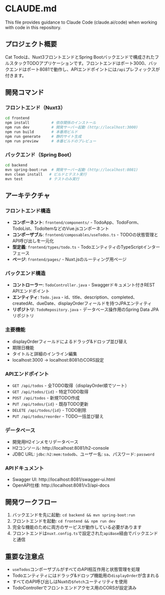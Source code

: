 # CLAUDE.md

This file provides guidance to Claude Code (claude.ai/code) when working with code in this repository.

## プロジェクト概要

Cat Todoは、Nuxt3フロントエンドとSpring Bootバックエンドで構成されたフルスタックTODOアプリケーションです。フロントエンドはポート3000、バックエンドはポート8081で動作し、APIエンドポイントには`/api`プレフィックスが付きます。

## 開発コマンド

### フロントエンド（Nuxt3）
```bash
cd frontend
npm install          # 依存関係のインストール
npm run dev          # 開発サーバー起動 (http://localhost:3000)
npm run build        # 本番用ビルド
npm run generate     # 静的サイト生成
npm run preview      # 本番ビルドのプレビュー
```

### バックエンド（Spring Boot）
```bash
cd backend
mvn spring-boot:run  # 開発サーバー起動 (http://localhost:8081)
mvn clean install   # ビルドとテスト実行
mvn test            # テストのみ実行
```

## アーキテクチャ

### フロントエンド構造
- **コンポーネント**: `frontend/components/` - TodoApp、TodoForm、TodoList、TodoItemなどのVue.jsコンポーネント
- **コンポーザブル**: `frontend/composables/useTodos.ts` - TODOの状態管理とAPI呼び出しを一元化
- **型定義**: `frontend/types/todo.ts` - TodoエンティティのTypeScriptインターフェース
- **ページ**: `frontend/pages/` - Nuxt.jsのルーティング用ページ

### バックエンド構造
- **コントローラー**: `TodoController.java` - Swaggerドキュメント付きREST APIエンドポイント
- **エンティティ**: `Todo.java` - id、title、description、completed、createdAt、dueDate、displayOrderフィールドを持つJPAエンティティ
- **リポジトリ**: `TodoRepository.java` - データベース操作用のSpring Data JPAリポジトリ

### 主要機能
- displayOrderフィールドによるドラッグ&ドロップ並び替え
- 期限日機能
- タイトルと詳細のインライン編集
- localhost:3000 → localhost:8081のCORS設定

### APIエンドポイント
- `GET /api/todos` - 全TODO取得（displayOrder順でソート）
- `GET /api/todos/{id}` - 特定TODO取得
- `POST /api/todos` - 新規TODO作成
- `PUT /api/todos/{id}` - 既存TODO更新
- `DELETE /api/todos/{id}` - TODO削除
- `PUT /api/todos/reorder` - TODO一括並び替え

### データベース
- 開発用H2インメモリデータベース
- H2コンソール: http://localhost:8081/h2-console
- JDBC URL: `jdbc:h2:mem:tododb`、ユーザー名: `sa`、パスワード: `password`

### APIドキュメント
- Swagger UI: http://localhost:8081/swagger-ui.html
- OpenAPI仕様: http://localhost:8081/v3/api-docs

## 開発ワークフロー

1. バックエンドを先に起動: `cd backend && mvn spring-boot:run`
2. フロントエンドを起動: `cd frontend && npm run dev`
3. 完全な機能のために両方のサービスが動作している必要があります
4. フロントエンドは`nuxt.config.ts`で設定された`apiBase`経由でバックエンドと通信

## 重要な注意点

- `useTodos`コンポーザブルがすべてのAPI相互作用と状態管理を処理
- Todoエンティティにはドラッグ&ドロップ機能用の`displayOrder`が含まれる
- すべてのAPI呼び出しはNuxtの`$fetch`ユーティリティを使用
- TodoControllerでフロントエンドアクセス用のCORSが設定済み